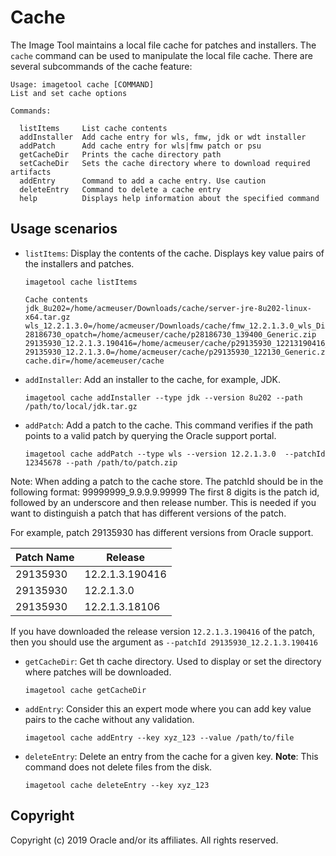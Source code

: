 # Cache

The Image Tool maintains a local file cache for patches and installers.  The `cache` command can be used to manipulate
the local file cache. There are several subcommands of the cache feature:

```
Usage: imagetool cache [COMMAND]
List and set cache options

Commands:

  listItems     List cache contents
  addInstaller  Add cache entry for wls, fmw, jdk or wdt installer
  addPatch      Add cache entry for wls|fmw patch or psu
  getCacheDir   Prints the cache directory path
  setCacheDir   Sets the cache directory where to download required artifacts
  addEntry      Command to add a cache entry. Use caution
  deleteEntry   Command to delete a cache entry
  help          Displays help information about the specified command
```

## Usage scenarios

- `listItems`: Display the contents of the cache. Displays key value pairs of the installers and patches.
    ```
    imagetool cache listItems

    Cache contents
    jdk_8u202=/home/acmeuser/Downloads/cache/server-jre-8u202-linux-x64.tar.gz
    wls_12.2.1.3.0=/home/acmeuser/Downloads/cache/fmw_12.2.1.3.0_wls_Disk1_1of1.zip
    28186730_opatch=/home/acmeuser/cache/p28186730_139400_Generic.zip
    29135930_12.2.1.3.190416=/home/acmeuser/cache/p29135930_12213190416_Generic.zip
    29135930_12.2.1.3.0=/home/acmeuser/cache/p29135930_122130_Generic.zip
    cache.dir=/home/acemeuser/cache
    ```

- `addInstaller`: Add an installer to the cache, for example, JDK.
    ```
    imagetool cache addInstaller --type jdk --version 8u202 --path /path/to/local/jdk.tar.gz
    ```

- `addPatch`: Add a patch to the cache. This command verifies if the path points to a valid patch by querying the Oracle support portal.
    ```
    imagetool cache addPatch --type wls --version 12.2.1.3.0  --patchId 12345678 --path /path/to/patch.zip
    ```
Note:  When adding a patch to the cache store. The patchId should be in the following format:  99999999_9.9.9.9.99999  The first 8 digits is the patch id, followed by an underscore and then release number.  This is needed if you want to distinguish a patch that has different versions of the patch.  

For example, patch 29135930 has different versions from Oracle support.

| Patch Name | Release |
| ---------|---------|
| 29135930 | 12.2.1.3.190416|
| 29135930 | 12.2.1.3.0 |
| 29135930 | 12.2.1.3.18106 |

If you have downloaded the release version ```12.2.1.3.190416``` of the patch, then you should use the argument as ```--patchId 29135930_12.2.1.3.190416```

- `getCacheDir`: Get th cache directory. Used to display or set the directory where patches will be downloaded.
    ```
    imagetool cache getCacheDir
    ```

- `addEntry`: Consider this an expert mode where you can add key value pairs to the cache without any validation.
    ```
    imagetool cache addEntry --key xyz_123 --value /path/to/file
    ```

- `deleteEntry`: Delete an entry from the cache for a given key. **Note**: This command does not delete files from the disk.
    ```
    imagetool cache deleteEntry --key xyz_123
    ```

## Copyright
Copyright (c) 2019 Oracle and/or its affiliates. All rights reserved.
